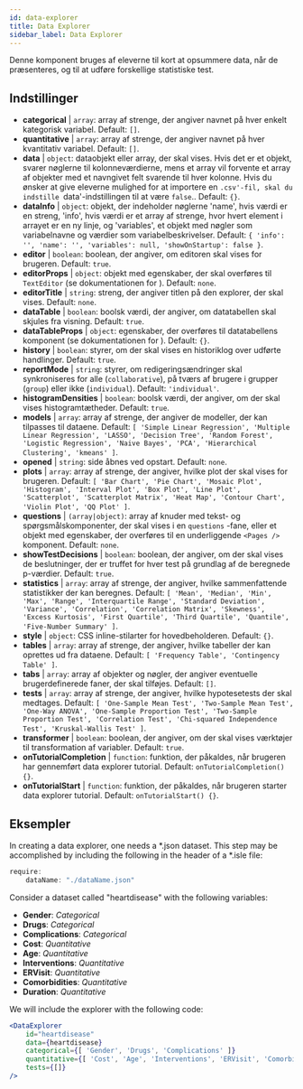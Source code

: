 ```yaml
---
id: data-explorer 
title: Data Explorer
sidebar_label: Data Explorer
---
```


Denne komponent bruges af eleverne til kort at opsummere data, når de præsenteres, og til at udføre forskellige statistiske test.

## Indstillinger

* __categorical__ | `array`: array af strenge, der angiver navnet på hver enkelt kategorisk variabel. Default: `[]`.
* __quantitative__ | `array`: array af strenge, der angiver navnet på hver kvantitativ variabel. Default: `[]`.
* __data__ | `object`: dataobjekt eller array, der skal vises. Hvis det er et objekt, svarer nøglerne til kolonneværdierne, mens et array vil forvente et array af objekter med et navngivet felt svarende til hver kolonne. Hvis du ønsker at give eleverne mulighed for at importere en `.csv'-fil, skal du indstille `data'-indstillingen til at være `false`.. Default: `{}`.
* __dataInfo__ | `object`: objekt, der indeholder nøglerne \'name\', hvis værdi er en streng, \'info\', hvis værdi er et array af strenge, hvor hvert element i arrayet er en ny linje, og \'variables\', et objekt med nøgler som variabelnavne og værdier som variabelbeskrivelser. Default: `{
  'info': '',
  'name': '',
  'variables': null,
  'showOnStartup': false
}`.
* __editor__ | `boolean`: boolean, der angiver, om editoren skal vises for brugeren. Default: `true`.
* __editorProps__ | `object`: objekt med egenskaber, der skal overføres til `TextEditor` (se dokumentationen for <TextEditor />). Default: `none`.
* __editorTitle__ | `string`: streng, der angiver titlen på den explorer, der skal vises. Default: `none`.
* __dataTable__ | `boolean`: boolsk værdi, der angiver, om datatabellen skal skjules fra visning. Default: `true`.
* __dataTableProps__ | `object`: egenskaber, der overføres til datatabellens komponent (se dokumentationen for <DataTable />). Default: `{}`.
* __history__ | `boolean`: styrer, om der skal vises en historiklog over udførte handlinger. Default: `true`.
* __reportMode__ | `string`: styrer, om redigeringsændringer skal synkroniseres for alle (`collaborative`), på tværs af brugere i grupper (`group`) eller ikke (`individual`). Default: `'individual'`.
* __histogramDensities__ | `boolean`: boolsk værdi, der angiver, om der skal vises histogramtætheder. Default: `true`.
* __models__ | `array`: array af strenge, der angiver de modeller, der kan tilpasses til dataene. Default: `[
  'Simple Linear Regression',
  'Multiple Linear Regression',
  'LASSO',
  'Decision Tree',
  'Random Forest',
  'Logistic Regression',
  'Naive Bayes',
  'PCA',
  'Hierarchical Clustering',
  'kmeans'
]`.
* __opened__ | `string`: side åbnes ved opstart. Default: `none`.
* __plots__ | `array`: array af strenge, der angiver, hvilke plot der skal vises for brugeren. Default: `[
  'Bar Chart',
  'Pie Chart',
  'Mosaic Plot',
  'Histogram',
  'Interval Plot',
  'Box Plot',
  'Line Plot',
  'Scatterplot',
  'Scatterplot Matrix',
  'Heat Map',
  'Contour Chart',
  'Violin Plot',
  'QQ Plot'
]`.
* __questions__ | `(array|object)`: array af knuder med tekst- og spørgsmålskomponenter, der skal vises i en `questions` -fane, eller et objekt med egenskaber, der overføres til en underliggende `<Pages />` komponent. Default: `none`.
* __showTestDecisions__ | `boolean`: boolean, der angiver, om der skal vises de beslutninger, der er truffet for hver test på grundlag af de beregnede p-værdier. Default: `true`.
* __statistics__ | `array`: array af strenge, der angiver, hvilke sammenfattende statistikker der kan beregnes. Default: `[
  'Mean',
  'Median',
  'Min',
  'Max',
  'Range',
  'Interquartile Range',
  'Standard Deviation',
  'Variance',
  'Correlation',
  'Correlation Matrix',
  'Skewness',
  'Excess Kurtosis',
  'First Quartile',
  'Third Quartile',
  'Quantile',
  'Five-Number Summary'
]`.
* __style__ | `object`: CSS inline-stilarter for hovedbeholderen. Default: `{}`.
* __tables__ | `array`: array af strenge, der angiver, hvilke tabeller der kan oprettes ud fra dataene. Default: `[
  'Frequency Table',
  'Contingency Table'
]`.
* __tabs__ | `array`: array af objekter og nøgler, der angiver eventuelle brugerdefinerede faner, der skal tilføjes. Default: `[]`.
* __tests__ | `array`: array af strenge, der angiver, hvilke hypotesetests der skal medtages. Default: `[
  'One-Sample Mean Test',
  'Two-Sample Mean Test',
  'One-Way ANOVA',
  'One-Sample Proportion Test',
  'Two-Sample Proportion Test',
  'Correlation Test',
  'Chi-squared Independence Test',
  'Kruskal-Wallis Test'
]`.
* __transformer__ | `boolean`: boolean, der angiver, om der skal vises værktøjer til transformation af variabler. Default: `true`.
* __onTutorialCompletion__ | `function`: funktion, der påkaldes, når brugeren har gennemført data explorer tutorial. Default: `onTutorialCompletion() {}`.
* __onTutorialStart__ | `function`: funktion, der påkaldes, når brugeren starter data explorer tutorial. Default: `onTutorialStart() {}`.


## Eksempler

In creating a data explorer, one needs a *.json dataset. This step may be accomplished by including the following in the header of a *.isle file:

```js
require:
    dataName: "./dataName.json"
```

Consider a dataset called "heartdisease" with the following variables:
* __Gender__: _Categorical_
* __Drugs__: _Categorical_
* __Complications__: _Categorical_
* __Cost__: _Quantitative_
* __Age__: _Quantitative_
* __Interventions__: _Quantitative_
* __ERVisit__: _Quantitative_
* __Comorbidities__: _Quantitative_
* __Duration__: _Quantitative_

We will include the explorer with the following code:

```jsx live
<DataExplorer 
    id="heartdisease"
    data={heartdisease} 
    categorical={[ 'Gender', 'Drugs', 'Complications' ]}
    quantitative={[ 'Cost', 'Age', 'Interventions', 'ERVisit', 'Comorbidities', 'Duration' ]}
    tests={[]}
/>
```



